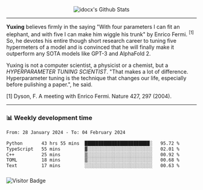 <div align="center">
    <img align="center" src="https://github-readme-stats.vercel.app/api?username=idocx&show_icons=true&count_private=true&hide_border=true" alt="idocx's Github Stats"></img>
</div>

---

**Yuxing** believes firmly in the saying "With four parameters I can fit an elephant, and with five I can make him wiggle his trunk" by Enrico Fermi. <sup>[1]</sup> So, he devotes his entire though short research career to tuning five hypermeters of a model and is convinced that he will finally make it outperform any SOTA models like GPT-3 and AlphaFold 2.

Yuxing is not a computer scientist, a physicist or a chemist, but a *HYPERPARAMETER TUNING SCIENTIST*. "That makes a lot of difference. Hyperparameter tuning is the technique that changes our life, especially before pulishing a paper.", he said.

[1] Dyson, F. A meeting with Enrico Fermi. Nature 427, 297 (2004).


---

### 📊 Weekly development time
<!--START_SECTION:waka-->

```txt
From: 28 January 2024 - To: 04 February 2024

Python       43 hrs 55 mins  ████████████████████████░   95.72 %
TypeScript   55 mins         ▓░░░░░░░░░░░░░░░░░░░░░░░░   02.01 %
C++          25 mins         ▒░░░░░░░░░░░░░░░░░░░░░░░░   00.92 %
TOML         18 mins         ▒░░░░░░░░░░░░░░░░░░░░░░░░   00.68 %
Text         17 mins         ░░░░░░░░░░░░░░░░░░░░░░░░░   00.63 %
```

<!--END_SECTION:waka-->

### 

![Visitor Badge](https://visitor-badge.laobi.icu/badge?page_id=idocx.idocx)